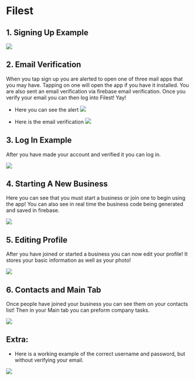 # Filest

## 1. Signing Up Example

![](Videos/SignUpExample.gif)<!-- .element height="10%" width="10%" -->

## 2. Email Verification

When you tap sign up you are alerted to open one of three mail apps that you may have. Tapping on one will open the app if you have it installed. You are also sent an email verification via firebase email verification. Once you verify your email you can then log into Filest! Yay!

- Here you can see the alert
![](Videos/EmailVerificationExamplePart1.gif)

- Here is the email verification
![](Videos/EmailVerificationExamplePart2.gif)

## 3. Log In Example

After you have made your account and verified it you can log in.

![](Videos/LogInExampleWithVerification.gif)

## 4. Starting A New Business

Here you can see that you must start a business or join one to begin using the app! You can also see in real time the business code being generated and saved in firebase.

![](Videos/StartingBusinessExample.gif)

## 5. Editing Profile

After you have joined or started a business you can now edit your profile! It stores your basic information as well as your photo!

![](Videos/EditingProfileExample.gif)

## 6. Contacts and Main Tab

Once people have joined your business you can see them on your contacts list! Then in your Main tab you can preform company tasks.

![](Videos/Contacts&MainExample.gif)

## Extra: 

-   Here is a working example of the correct username and password, but without verifying your email.

![](Videos/LogInExampleNoVerification.gif)

